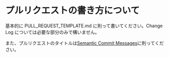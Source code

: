 # プルリクエストの書き方について
基本的に PULL_REQUEST_TEMPLATE.md に則って書いてください。Change Log については必要な部分のみで構いません。

また、プルリクエストのタイトルは[Semantic Commit Messages](https://gist.github.com/joshbuchea/6f47e86d2510bce28f8e7f42ae84c716)に則ってください。
